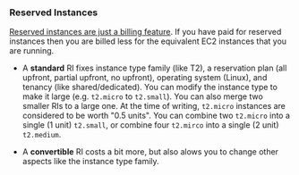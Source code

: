 ### Reserved Instances

[Reserved instances are just a billing feature](http://serverfault.com/a/759616). If you have paid for reserved instances then you are billed less for the equivalent EC2 instances that you are running.

- A **standard** RI fixes instance type family (like T2), a reservation plan (all upfront, partial upfront, no upfront), operating system (Linux), and tenancy (like shared/dedicated). You can modify the instance type to make it large (e.g. `t2.micro` to `t2.small`).  You can also merge two smaller RIs to a large one. At the time of writing, `t2.micro` instances are considered to be worth "0.5 units". You can combine two `t2.micro` into a single (1 unit) `t2.small`, or combine four `t2.mirco` into a single (2 unit) `t2.medium`.

- A **convertible** RI costs a bit more, but also alows you to change other aspects like the instance type family.
